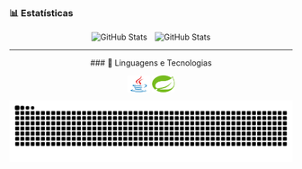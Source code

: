 ### 📊 Estatísticas

<p align="center">
  <img
    align="center"
    alt="GitHub Stats"
    height="200"
    style="padding-right: 10px;"
    src="https://github-readme-stats.vercel.app/api?username=igorRooberto&show_icons=true&theme=tokyonight&include_all_commits=true&locale=pt-br"
  />
  <img
    align="center"
    alt="GitHub Stats"
    height="200"
    src="https://github-readme-stats.vercel.app/api/top-langs/?username=igorRooberto&theme=tokyonight&layout=compact&custom_title=Tecnologias&langs_count=9"
  />
</p>

---
<div align="center">
### 🤖 Linguagens e Tecnologias
</div>
<p align="center">
  <img align="center" alt="Java" height="30" width="40" src="https://raw.githubusercontent.com/devicons/devicon/master/icons/java/java-original.svg">
  <img align="center" alt="Spring" height="30" width="40" src="https://raw.githubusercontent.com/devicons/devicon/master/icons/spring/spring-original.svg">
</p>

  <picture align="center">
  <source media="(prefers-color-scheme: dark)" srcset="https://raw.githubusercontent.com/igorRooberto/igorRooberto/output/github-contribution-grid-snake-dark.svg">
  <source media="(prefers-color-scheme: light)" srcset="https://raw.githubusercontent.com/igorRooberto/igorRooberto/output/github-contribution-grid-snake-dark.svg">
  <img align="center" alt="github contribution grid snake animation" src="https://raw.githubusercontent.com/igorRooberto/igorRooberto/output/github-contribution-grid-snake.svg">
</picture>

